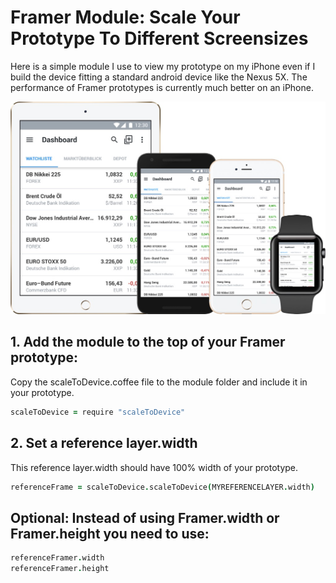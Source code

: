 Framer Module: Scale Your Prototype To Different Screensizes
======================================

Here is a simple module I use to view my prototype on my iPhone even if I build the device fitting a standard android device like the Nexus 5X. The performance of Framer prototypes is currently much better on an iPhone.

![Alt Text](https://raw.githubusercontent.com/ServusJon/FramerScaleToDevice/master/resize.jpg)

## 1. Add the module to the top of your Framer prototype:
Copy the scaleToDevice.coffee file to the module folder and include it in your prototype.
```coffee
scaleToDevice = require "scaleToDevice"
```

## 2. Set a reference layer.width
This reference layer.width should have 100% width of your prototype.
```coffee
referenceFrame = scaleToDevice.scaleToDevice(MYREFERENCELAYER.width)
```

## Optional: Instead of using Framer.width or Framer.height you need to use:
```coffee
referenceFramer.width
referenceFramer.height
```